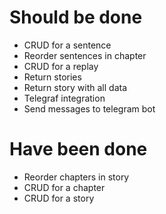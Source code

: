 # Should be done

- CRUD for a sentence
- Reorder sentences in chapter
- CRUD for a replay
- Return stories
- Return story with all data
- Telegraf integration
- Send messages to telegram bot

# Have been done
- Reorder chapters in story
- CRUD for a chapter
- CRUD for a story 

